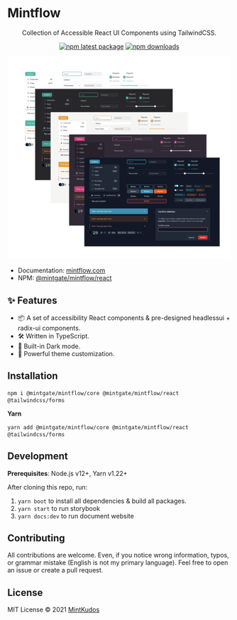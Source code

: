 # Mintflow

<div align="center">
Collection of Accessible React UI Components using TailwindCSS.

[![npm latest package](https://img.shields.io/npm/v/@mintgate/mintflow/react/latest.svg)](https://www.npmjs.com/package/@mintgate/mintflow/react)
[![npm downloads](https://img.shields.io/npm/dm/@mintgate/mintflow/react.svg)](https://www.npmjs.com/package/@mintgate/mintflow/react)

</div>

![](docs/public/themes/screenshot.png)

-  Documentation: [mintflow.com](https://www.mintflow.com/getting-started)
-  NPM: [@mintgate/mintflow/react](https://www.npmjs.com/package/@mintgate/mintflow/react)
## ✨ Features

- 📦 A set of accessibility React components & pre-designed headlessui + radix-ui components.
- 🛠️ Written in TypeScript.
- 🌙 Built-in Dark mode.
- 🌈 Powerful theme customization.

## Installation

```
npm i @mintgate/mintflow/core @mintgate/mintflow/react @tailwindcss/forms
```

**Yarn**

```
yarn add @mintgate/mintflow/core @mintgate/mintflow/react @tailwindcss/forms
```

## Development

**Prerequisites**: Node.js v12+, Yarn v1.22+

After cloning this repo, run:

1. `yarn boot` to install all dependencies & build all packages.
2. `yarn start` to run storybook
3. `yarn docs:dev` to run document website

## Contributing

All contributions are welcome. Even, if you notice wrong information, typos, or grammar mistake (English is not my primary language). Feel free to open an issue or create a pull request.

## License

MIT License © 2021 [MintKudos](https://github.com/MintKudos)

